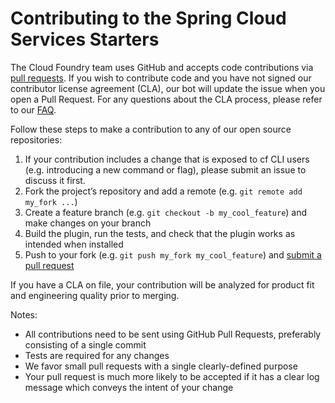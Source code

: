 # Contributing to the Spring Cloud Services Starters

The Cloud Foundry team uses GitHub and accepts code contributions via
[pull requests](https://help.github.com/articles/using-pull-requests).  If you wish to contribute code and 
you have not signed our contributor license agreement (CLA), our bot will update the issue when you open a Pull Request. 
For any questions about the CLA process, please refer to our [FAQ](https://cla.vmware.com/faq).

Follow these steps to make a contribution to any of our open source repositories:

1. If your contribution includes a change that is exposed to cf CLI users
  (e.g. introducing a new command or flag), please submit an issue
  to discuss it first.
1. Fork the project’s repository and add a remote (e.g. `git remote add my_fork ...`)
1. Create a feature branch (e.g. `git checkout -b my_cool_feature`) and make changes on your branch
1. Build the plugin, run the tests, and check that the plugin works as intended when installed
1. Push to your fork (e.g. `git push my_fork my_cool_feature`) and [submit a pull request](https://help.github.com/articles/creating-a-pull-request)

If you have a CLA on file, your contribution will be analyzed for product fit and engineering quality prior to merging.  

Notes:
* All contributions need to be sent using GitHub Pull Requests, preferably consisting of a single commit
* Tests are required for any changes
* We favor small pull requests with a single clearly-defined purpose  
* Your pull request is much more likely to be accepted if it has a clear log message which conveys the intent of your change
